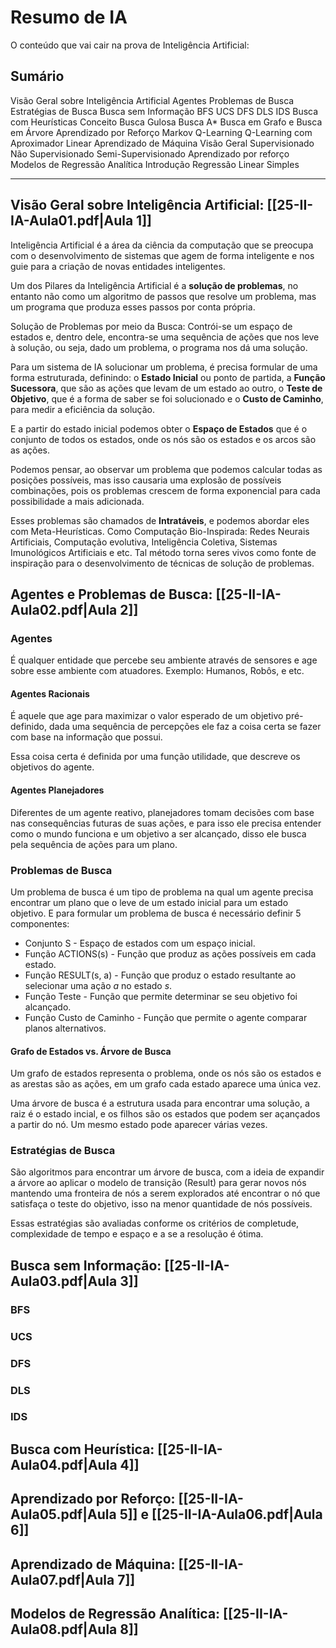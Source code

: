 # Resumo de IA

O conteúdo que vai cair na prova de Inteligência Artificial:

## Sumário

Visão Geral sobre Inteligência Artificial
Agentes
Problemas de Busca
Estratégias de Busca
Busca sem Informação
  BFS
  UCS
  DFS
  DLS
  IDS
Busca com Heurísticas
  Conceito
  Busca Gulosa
  Busca A*
  Busca em Grafo e Busca em Árvore
Aprendizado por Reforço
  Markov
  Q-Learning
  Q-Learning com Aproximador Linear
Aprendizado de Máquina
  Visão Geral
  Supervisionado
  Não Supervisionado
  Semi-Supervisionado
  Aprendizado por reforço
Modelos de Regressão Analítica
  Introdução
  Regressão Linear Simples

---

## Visão Geral sobre Inteligência Artificial: [[25-II-IA-Aula01.pdf|Aula 1]]

  Inteligência Artificial é a área da ciência da computação que se preocupa com o desenvolvimento de sistemas que agem de forma inteligente e nos guie para a criação de novas entidades inteligentes.

  Um dos Pilares da Inteligência Artificial é a **solução de problemas**, no entanto não como um algoritmo de passos que resolve um problema, mas um programa que produza esses passos por conta própria.

  Solução de Problemas por meio da Busca: Contrói-se um espaço de estados e, dentro dele, encontra-se uma sequência de ações que nos leve à solução, ou seja, dado um problema, o programa nos dá uma solução.

  Para um sistema de IA solucionar um problema, é precisa formular de uma forma estruturada, definindo: o **Estado Inicial** ou ponto de partida, a **Função Sucessora**, que são as ações que levam de um estado ao outro, o **Teste de Objetivo**, que é a forma de saber se foi solucionado e o **Custo de Caminho**, para medir a eficiência da solução.

  E a partir do estado inicial podemos obter o **Espaço de Estados** que é o conjunto de todos os estados, onde os nós são os estados e os arcos são as ações.

  Podemos pensar, ao observar um problema que podemos calcular todas as posições possíveis, mas isso causaria uma explosão de possíveis combinações, pois os problemas crescem de forma exponencial para cada possibilidade a mais adicionada.

  Esses problemas são chamados de **Intratáveis**, e podemos abordar eles com Meta-Heurísticas. Como Computação Bio-Inspirada: Redes Neurais Artificiais, Computação evolutiva, Inteligência Coletiva, Sistemas Imunológicos Artificiais e etc. Tal método torna seres vivos como fonte de inspiração para o desenvolvimento de técnicas de solução de problemas.

## Agentes e Problemas de Busca: [[25-II-IA-Aula02.pdf|Aula 2]]

### Agentes

É qualquer entidade que percebe seu ambiente através de sensores e age sobre esse ambiente com atuadores. Exemplo: Humanos, Robôs, e etc.

#### Agentes Racionais

É aquele que age para maximizar o valor esperado de um objetivo pré-definido, dada uma sequência de percepções ele faz a coisa certa se fazer com base na informação que possui.

Essa coisa certa é definida por uma função utilidade, que descreve os objetivos do agente.

#### Agentes Planejadores

Diferentes de um agente reativo, planejadores tomam decisões com base nas consequências futuras de suas ações, e para isso ele precisa entender como o mundo funciona e um objetivo a ser alcançado, disso ele busca pela sequência de ações para um plano.

### Problemas de Busca

Um problema de busca é um tipo de problema na qual um agente precisa encontrar um plano que o leve de um estado inicial para um estado objetivo. E para formular um problema de busca é necessário definir 5 componentes:

- Conjunto S - Espaço de estados com um espaço inicial.
- Função ACTIONS(s) - Função que produz as ações possíveis em cada estado.
- Função RESULT(s, a) - Função que produz o estado resultante ao selecionar uma ação *a* no estado *s*.
- Função Teste - Função que permite determinar se seu objetivo foi alcançado.
- Função Custo de Caminho - Função que permite o agente comparar planos alternativos.

#### Grafo de Estados vs. Árvore de Busca

Um grafo de estados representa o problema, onde os nós são os estados e as arestas são as ações, em um grafo cada estado aparece uma única vez.

Uma árvore de busca é a estrutura usada para encontrar uma solução, a raiz é o estado incial, e os filhos são os estados que podem ser açançados a partir do nó. Um mesmo estado pode aparecer várias vezes.

### Estratégias de Busca

São algoritmos para encontrar um árvore de busca, com a ideia de expandir a árvore ao aplicar o modelo de transição (Result) para gerar novos nós mantendo uma fronteira de nós a serem explorados até encontrar o nó que satisfaça o teste do objetivo, isso na menor quantidade de nós possíveis.

Essas estratégias são avaliadas conforme os critérios de completude, complexidade de tempo e espaço e a se a resolução é ótima.

## Busca sem Informação: [[25-II-IA-Aula03.pdf|Aula 3]]

### BFS

### UCS

### DFS

### DLS

### IDS


## Busca com Heurística: [[25-II-IA-Aula04.pdf|Aula 4]]

## Aprendizado por Reforço: [[25-II-IA-Aula05.pdf|Aula 5]] e [[25-II-IA-Aula06.pdf|Aula 6]]

## Aprendizado de Máquina: [[25-II-IA-Aula07.pdf|Aula 7]]

## Modelos de Regressão Analítica: [[25-II-IA-Aula08.pdf|Aula 8]]
